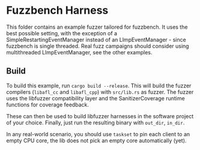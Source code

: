 # Fuzzbench Harness

This folder contains an example fuzzer tailored for fuzzbench.
It uses the best possible setting, with the exception of a SimpleRestartingEventManager instead of an LlmpEventManager - since fuzzbench is single threaded.
Real fuzz campaigns should consider using multithreaded LlmpEventManager, see the other examples.

## Build

To build this example, run `cargo build --release`.
This will build the fuzzer compilers (`libafl_cc` and `libafl_cpp`) with `src/lib.rs` as fuzzer.
The fuzzer uses the libfuzzer compatibility layer and the SanitizerCoverage runtime functions for coverage feedback.

These can then be used to build libfuzzer harnesses in the software project of your choice.
Finally, just run the resulting binary with `out_dir`, `in_dir`.

In any real-world scenario, you should use `taskset` to pin each client to an empty CPU core, the lib does not pick an empty core automatically (yet).

